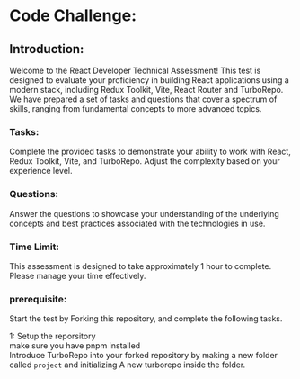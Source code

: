 # Code Challenge:

## Introduction:
Welcome to the React Developer Technical Assessment! This test is designed to evaluate your proficiency in building React applications using a modern stack, including Redux Toolkit, Vite, React Router and TurboRepo. We have prepared a set of tasks and questions that cover a spectrum of skills, ranging from fundamental concepts to more advanced topics.

### Tasks: 
Complete the provided tasks to demonstrate your ability to work with React, Redux Toolkit, Vite, and TurboRepo. Adjust the complexity based on your experience level.

### Questions:
Answer the questions to showcase your understanding of the underlying concepts and best practices associated with the technologies in use.

### Time Limit:
This assessment is designed to take approximately 1 hour to complete. Please manage your time effectively.

### prerequisite:
Start the test by Forking this repository, and complete the following tasks.<br>


1: Setup the reporsitory<br>
make sure you have pnpm installed<br>
Introduce TurboRepo into your forked repository by making a new folder called `project` and initializing A new turborepo inside the folder.<br>
 


